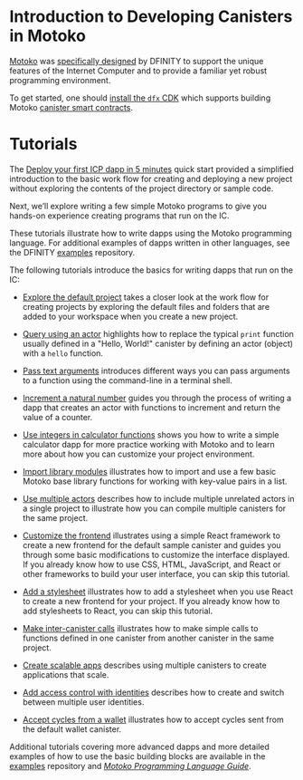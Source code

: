 # Introduction to Developing Canisters in Motoko

[Motoko](/motoko/main/motoko.md) was [specifically designed](https://stackoverflow.blog/2020/08/24/motoko-the-language-that-turns-the-web-into-a-computer/) by DFINITY to support the unique features of the Internet Computer and to provide a familiar yet robust programming environment.

To get started, one should [install the `dfx` CDK](../../setup/install/index.mdx) which supports building Motoko [canister smart contracts](https://internetcomputer.org/how-it-works/architecture-of-the-internet-computer/#canister-smart-contracts).

# Tutorials

The [Deploy your first ICP dapp in 5 minutes](/tutorials/deploy_sample_app.md) quick start provided a simplified introduction to the basic work flow for creating and deploying a new project without exploring the contents of the project directory or sample code.

Next, we’ll explore writing a few simple Motoko programs to give you hands-on experience creating programs that run on the IC.

These tutorials illustrate how to write dapps using the Motoko programming language. For additional examples of dapps written in other languages, see the DFINITY [examples](https://github.com/dfinity/examples) repository.

The following tutorials introduce the basics for writing dapps that run on the IC:

-   [Explore the default project](./explore-templates.md) takes a closer look at the work flow for creating projects by exploring the default files and folders that are added to your workspace when you create a new project.

-   [Query using an actor](./define-an-actor.md) highlights how to replace the typical `print` function usually defined in a "Hello, World!" canister by defining an actor (object) with a `hello` function.

-   [Pass text arguments](./hello-location.md) introduces different ways you can pass arguments to a function using the command-line in a terminal shell.

-   [Increment a natural number](./counter-tutorial.md) guides you through the process of writing a dapp that creates an actor with functions to increment and return the value of a counter.

-   [Use integers in calculator functions](./calculator.md) shows you how to write a simple calculator dapp for more practice working with Motoko and to learn more about how you can customize your project environment.

-   [Import library modules](./phonebook.md) illustrates how to import and use a few basic Motoko base library functions for working with key-value pairs in a list.

-   [Use multiple actors](./multiple-actors.md) describes how to include multiple unrelated actors in a single project to illustrate how you can compile multiple canisters for the same project.

-   [Customize the frontend](../../frontend/custom-frontend.md) illustrates using a simple React framework to create a new frontend for the default sample canister and guides you through some basic modifications to customize the interface displayed. If you already know how to use CSS, HTML, JavaScript, and React or other frameworks to build your user interface, you can skip this tutorial.

-   [Add a stylesheet](../../frontend/add-stylesheet.md) illustrates how to add a stylesheet when you use React to create a new frontend for your project. If you already know how to add stylesheets to React, you can skip this tutorial.

-   [Make inter-canister calls](./intercanister-calls.md) illustrates how to make simple calls to functions defined in one canister from another canister in the same project.

-   [Create scalable apps](./scalability-cancan.md) describes using multiple canisters to create applications that scale.

-   [Add access control with identities](./access-control.md) describes how to create and switch between multiple user identities.

-   [Accept cycles from a wallet](./simple-cycles.md) illustrates how to accept cycles sent from the default wallet canister.

Additional tutorials covering more advanced dapps and more detailed examples of how to use the basic building blocks are available in the [examples](https://github.com/dfinity/examples) repository and [*Motoko Programming Language Guide*](/motoko/main/about-this-guide.md).
